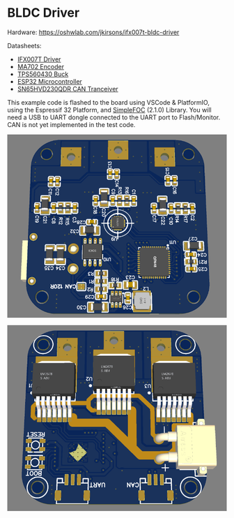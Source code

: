 # BLDC Driver

Hardware: https://oshwlab.com/jkirsons/ifx007t-bldc-driver

Datasheets:
* [IFX007T Driver](https://www.infineon.com/dgdl/Infineon-IFX007T-DS-v01_00-EN.pdf?fileId=5546d46265f064ff0166433484070b75)
* [MA702 Encoder](https://www.monolithicpower.com/en/documentview/productdocument/index/version/2/document_type/Datasheet/lang/en/sku/MA702/document_id/3561)
* [TPS560430 Buck](https://www.ti.com/lit/ds/symlink/tps560430.pdf)
* [ESP32 Microcontroller](https://www.espressif.com/sites/default/files/documentation/esp32-pico-v3_datasheet_en.pdf)
* [SN65HVD230QDR CAN Tranceiver](https://www.ti.com/lit/ds/symlink/sn65hvd230q.pdf)

This example code is flashed to the board using VSCode & PlatformIO, using the Espressif 32 Platform, and [SimpleFOC](https://simplefoc.com) (2.1.0) Library.
You will need a USB to UART dongle connected to the UART port to Flash/Monitor.
CAN is not yet implemented in the test code.

![PCB Image](/images/PCB-Front.png)

![PCB Image 2](/images/PCB-Back.png)

